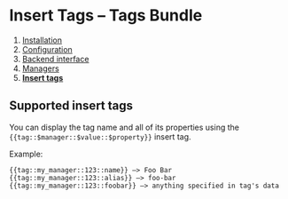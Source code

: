 # Insert Tags – Tags Bundle

1. [Installation](01-installation.md)
2. [Configuration](02-config.md)
3. [Backend interface](03-backend.md)
4. [Managers](04-managers.md)
5. [**Insert tags**](05-insert-tags.md)

## Supported insert tags

You can display the tag name and all of its properties using the `{{tag::$manager::$value::$property}}` insert tag. 

Example:

```
{{tag::my_manager::123::name}} –> Foo Bar
{{tag::my_manager::123::alias}} –> foo-bar
{{tag::my_manager::123::foobar}} –> anything specified in tag's data
```
